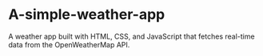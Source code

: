 # A-simple-weather-app
A weather app built with HTML, CSS, and JavaScript that fetches real-time data from the OpenWeatherMap API.
